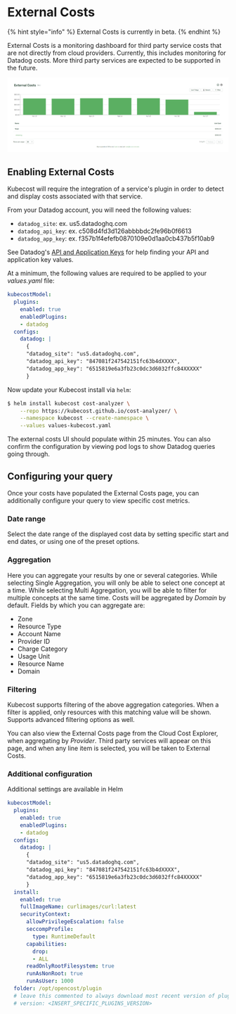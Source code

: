 # External Costs

{% hint style="info" %}
External Costs is currently in beta.
{% endhint %}

External Costs is a monitoring dashboard for third party service costs that are not directly from cloud providers. Currently, this includes monitoring for Datadog costs. More third party services are expected to be supported in the future.

![External Costs](/images/externalcosts.png)

## Enabling External Costs

Kubecost will require the integration of a service's plugin in order to detect and display costs associated with that service.

From your Datadog account, you will need the following values:

* `datadog_site`: ex. us5.datadoghq.com
* `datadog_api_key`: ex. c508d4fd3d126abbbbdc2fe96b0f6613
* `datadog_app_key`: ex. f357b1f4efefb0870109e0d1aa0cb437b5f10ab9

See Datadog's [API and Application Keys](https://docs.datadoghq.com/account_management/api-app-keys/) for help finding your API and application key values.

At a minimum, the following values are required to be applied to your *values.yaml* file:

```yaml
kubecostModel:
  plugins:
    enabled: true
    enabledPlugins:
    - datadog
  configs:
    datadog: |
      {
      "datadog_site": "us5.datadoghq.com",
      "datadog_api_key": "847081f247542151fc63b4dXXXX",
      "datadog_app_key": "6515819e6a3fb23c0dc3d6032ffc84XXXXX"
      }
```

Now update your Kubecost install via `helm`:

```sh
$ helm install kubecost cost-analyzer \
    --repo https://kubecost.github.io/cost-analyzer/ \
    --namespace kubecost --create-namespace \
    --values values-kubecost.yaml
```

The external costs UI should populate within 25 minutes. You can also confirm the configuration by viewing pod logs to show Datadog queries going through.

## Configuring your query

Once your costs have populated the External Costs page, you can additionally configure your query to view specific cost metrics.

### Date range

Select the date range of the displayed cost data by setting specific start and end dates, or using one of the preset options.

### Aggregation

Here you can aggregate your results by one or several categories. While selecting Single Aggregation, you will only be able to select one concept at a time. While selecting Multi Aggregation, you will be able to filter for multiple concepts at the same time. Costs will be aggregated by *Domain* by default. Fields by which you can aggregate are:

* Zone
* Resource Type
* Account Name
* Provider ID
* Charge Category
* Usage Unit
* Resource Name
* Domain

### Filtering

Kubecost supports filtering of the above aggregation categories. When a filter is applied, only resources with this matching value will be shown. Supports advanced filtering options as well.

You can also view the External Costs page from the Cloud Cost Explorer, when aggregating by *Provider*. Third party services will appear on this page, and when any line item is selected, you will be taken to External Costs.

### Additional configuration

Additional settings are available in Helm

```yaml
kubecostModel:
  plugins:
    enabled: true
    enabledPlugins:
    - datadog
  configs:
    datadog: |
      {
      "datadog_site": "us5.datadoghq.com",
      "datadog_api_key": "847081f247542151fc63b4dXXXX",
      "datadog_app_key": "6515819e6a3fb23c0dc3d6032ffc84XXXXX"
      }
  install:
    enabled: true
    fullImageName: curlimages/curl:latest
    securityContext:
      allowPrivilegeEscalation: false
      seccompProfile:
        type: RuntimeDefault
      capabilities:
        drop:
        - ALL
      readOnlyRootFilesystem: true
      runAsNonRoot: true
      runAsUser: 1000
  folder: /opt/opencost/plugin
  # leave this commented to always download most recent version of plugins
  # version: <INSERT_SPECIFIC_PLUGINS_VERSION>
```
